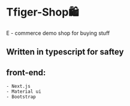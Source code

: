 # Tfiger-Shop🛍️

E - commerce demo shop for buying stuff

## Written in typescript for saftey

## front-end:

    - Next.js
    - Material ui
    - Bootstrap
